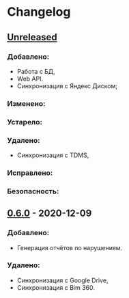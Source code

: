 # Changelog

## [Unreleased]

### Добавлено:
* Работа с БД,
* Web API.
* Синхронизация с Яндекс Диском;

### Изменено:
### Устарело:
### Удалено:
* Синхронизация с TDMS,

### Исправлено:
### Безопасность:

## [0.6.0] - 2020-12-09

### Добавлено:
* Генерация отчётов по нарушениям.

### Удалено:
* Синхронизация с Google Drive,
* Синхронизация с Bim 360.

[Unreleased]: http://virta.briogroup.ru:3000/mrs/document-management/activity/quarterly
[0.6.0]: http://virta.briogroup.ru:3000/mrs/view/releases/tag/0.6.0
